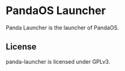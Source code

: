 # PandaOS Launcher

Panda Launcher is the launcher of PandaOS.

## License

panda-launcher is licensed under GPLv3.
